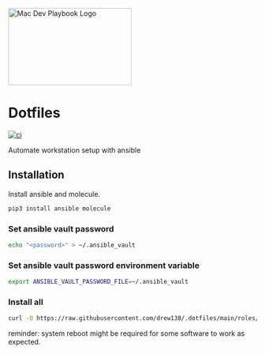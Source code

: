 <img src="https://raw.githubusercontent.com/drew138/.dotfiles/main/assets/Mac-Dev-Playbook-Logo.png" width="250" height="156" alt="Mac Dev Playbook Logo" />

# Dotfiles

[![ci][badge-gh-actions]][link-gh-actions]

Automate workstation setup with ansible

## Installation

Install ansible and molecule.

```bash
pip3 install ansible molecule
```

### Set ansible vault password

```bash
echo "<password>" > ~/.ansible_vault
```

### Set ansible vault password environment variable

```bash
export ANSIBLE_VAULT_PASSWORD_FILE=~/.ansible_vault
```

### Install all

```bash
curl -O https://raw.githubusercontent.com/drew138/.dotfiles/main/roles/scripts/files/install.sh && chmod +x install.sh && ./install.sh  && rm install.sh
```

reminder: system reboot might be required for some software to work as expected.

[badge-gh-actions]: https://github.com/drew138/.dotfiles/workflows/ci.yml/badge.svg?event=push
[link-gh-actions]: https://github.com/drew138/.dotfiles/actions?query=workflow%3Aci

